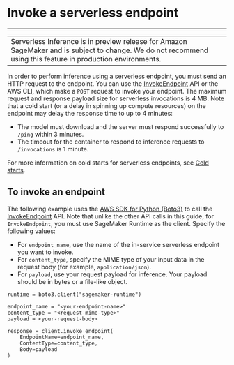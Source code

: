 # Invoke a serverless endpoint<a name="serverless-endpoints-invoke"></a>


****  

|  | 
| --- |
| Serverless Inference is in preview release for Amazon SageMaker and is subject to change\. We do not recommend using this feature in production environments\. | 

In order to perform inference using a serverless endpoint, you must send an HTTP request to the endpoint\. You can use the [InvokeEndpoint](https://docs.aws.amazon.com/sagemaker/latest/APIReference/API_runtime_InvokeEndpoint.html) API or the AWS CLI, which make a `POST` request to invoke your endpoint\. The maximum request and response payload size for serverless invocations is 4 MB\. Note that a cold start \(or a delay in spinning up compute resources\) on the endpoint may delay the response time to up to 4 minutes:
+ The model must download and the server must respond successfully to `/ping` within 3 minutes\.
+ The timeout for the container to respond to inference requests to `/invocations` is 1 minute\.

For more information on cold starts for serverless endpoints, see [Cold starts](serverless-endpoints.md#serverless-endpoints-how-it-works-cold-starts)\.

## To invoke an endpoint<a name="serverless-endpoints-invoke-api"></a>

The following example uses the [AWS SDK for Python \(Boto3\)](https://boto3.amazonaws.com/v1/documentation/api/latest/reference/services/sagemaker.html#id309) to call the [InvokeEndpoint](https://docs.aws.amazon.com/sagemaker/latest/APIReference/API_runtime_InvokeEndpoint.html) API\. Note that unlike the other API calls in this guide, for `InvokeEndpoint`, you must use SageMaker Runtime as the client\. Specify the following values:
+ For `endpoint_name`, use the name of the in\-service serverless endpoint you want to invoke\.
+ For `content_type`, specify the MIME type of your input data in the request body \(for example, `application/json`\)\.
+ For `payload`, use your request payload for inference\. Your payload should be in bytes or a file\-like object\.

```
runtime = boto3.client("sagemaker-runtime")

endpoint_name = "<your-endpoint-name>"
content_type = "<request-mime-type>"
payload = <your-request-body>

response = client.invoke_endpoint(
    EndpointName=endpoint_name,
    ContentType=content_type,
    Body=payload
)
```